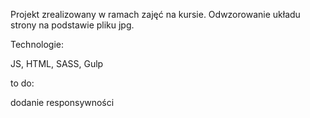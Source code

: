Projekt zrealizowany w ramach zajęć na kursie.
Odwzorowanie układu strony na podstawie pliku jpg.

Technologie:

JS, HTML, SASS, Gulp

to do:

dodanie responsywności
